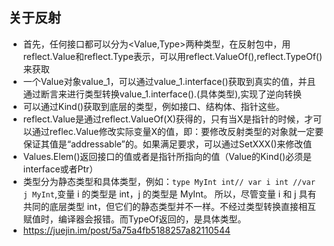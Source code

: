 ## 关于反射
   - 首先，任何接口都可以分为<Value,Type>两种类型，在反射包中，用reflect.Value和reflect.Type表示，可以用reflect.ValueOf(),reflect.TypeOf()来获取
   - 一个Value对象value_1，可以通过value_1.interface()获取到真实的值，并且通过断言来进行类型转换value_1.interface().(具体类型),实现了逆向转换
   - 可以通过Kind()获取到底层的类型，例如接口、结构体、指针这些。
   - reflect.Value是通过reflect.ValueOf(X)获得的，只有当X是指针的时候，才可以通过reflec.Value修改实际变量X的值，即：要修改反射类型的对象就一定要保证其值是“addressable”的。如果满足要求，可以通过SetXXX()来修改值
   - Values.Elem()返回接口的值或者是指针所指向的值（Value的Kind()必须是interface或者Ptr）
   - 类型分为静态类型和具体类型，例如：`type MyInt int// var i int //var j MyInt`,变量 i 的类型是 int，j 的类型是 MyInt。 所以，尽管变量 i 和 j 具有共同的底层类型 int，但它们的静态类型并不一样。不经过类型转换直接相互赋值时，编译器会报错。而TypeOf返回的，是具体类型。
   - https://juejin.im/post/5a75a4fb5188257a82110544

